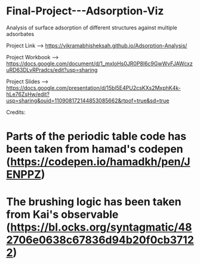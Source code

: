 # Final-Project---Adsorption-Viz
Analysis of surface adsorption of different structures against multiple adsorbates

Project Link --> https://vikramabhisheksah.github.io/Adsorption-Analysis/

Project Workbook --> https://docs.google.com/document/d/1_mxIoHs0JR0P8l6c9GwWvFJAWcxzuRD63DLvRPradcs/edit?usp=sharing

Project Slides --> https://docs.google.com/presentation/d/15bl5E4PU2csKXs2MxphK4k-hLe76ZsHw/edit?usp=sharing&ouid=110908172144853085662&rtpof=true&sd=true


Credits:

# Parts of the periodic table code has been taken from hamad's codepen (https://codepen.io/hamadkh/pen/JENPPZ)
# The brushing logic has been taken from Kai's observable (https://bl.ocks.org/syntagmatic/482706e0638c67836d94b20f0cb37122)

